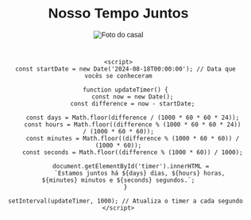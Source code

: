 <html lang="en">
<head>
    <meta charset="UTF-8">
    <meta name="viewport" content="width=device-width, initial-scale=1.0">
    <title>Nosso Tempo Juntos</title>
    <style>
        body {
            font-family: Arial, sans-serif;
            text-align: center;
            margin-top: 50px;
        }
        #timer {
            font-size: 2em;
            margin-top: 20px;
        }
        img {
            max-width: 100%;
            height: auto;
            margin-bottom: 20px;
        }
    </style>
</head>
<body>
    <h1>Nosso Tempo Juntos</h1>
    <img src= "https://i.imgur.com/VcaH8LA.jpeg" alt="Foto do casal">
    <div id="timer"></div>

    <script>
        const startDate = new Date('2024-08-18T00:00:00'); // Data que vocês se conheceram

        function updateTimer() {
            const now = new Date();
            const difference = now - startDate;

            const days = Math.floor(difference / (1000 * 60 * 60 * 24));
            const hours = Math.floor((difference % (1000 * 60 * 60 * 24)) / (1000 * 60 * 60));
            const minutes = Math.floor((difference % (1000 * 60 * 60)) / (1000 * 60));
            const seconds = Math.floor((difference % (1000 * 60)) / 1000);

            document.getElementById('timer').innerHTML = 
                `Estamos juntos há ${days} dias, ${hours} horas, ${minutes} minutos e ${seconds} segundos.`;
        }

        setInterval(updateTimer, 1000); // Atualiza o timer a cada segundo
    </script>
</body>
</html>
